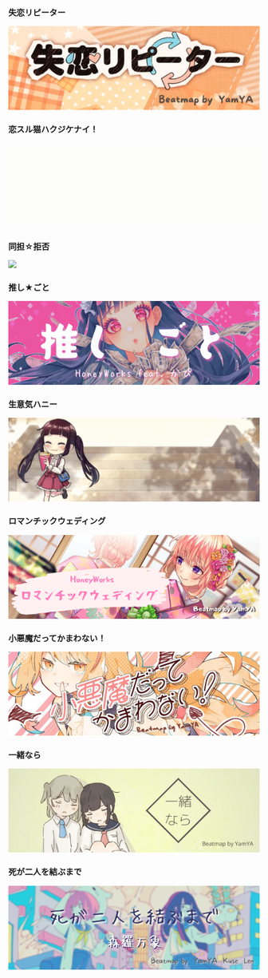 
### 失恋リピーター
[![](https://github.com/tommy9301122/osu_banner/blob/main/%E5%A4%B1%E6%81%8B%E3%83%AA%E3%83%94%E3%83%BC%E3%82%BF%E3%83%BC.png)](https://osu.ppy.sh/beatmapsets/1041941)
### 恋スル猫ハクジケナイ！
[![](https://github.com/tommy9301122/osu_banner/blob/main/%E6%81%8B%E3%82%B9%E3%83%AB%E7%8C%AB%E3%83%8F%E3%82%AF%E3%82%B8%E3%82%B1%E3%83%8A%E3%82%A4%EF%BC%81.gif)](https://osu.ppy.sh/beatmapsets/1125675)
### 同担☆拒否
[![](https://github.com/tommy9301122/osu_banner/blob/main/%E5%90%8C%E6%8B%85%E2%98%86%E6%8B%92%E5%90%A6.gif)](https://osu.ppy.sh/beatmapsets/1417404)
### 推し★ごと
[![](https://github.com/tommy9301122/osu_banner/blob/main/%E6%8E%A8%E3%81%97%E2%98%85%E3%81%94%E3%81%A8.gif)](https://osu.ppy.sh/beatmapsets/1588011)
### 生意気ハニー
[![](https://github.com/tommy9301122/osu_banner/blob/main/%E7%94%9F%E6%84%8F%E6%B0%97%E3%83%8F%E3%83%8B%E3%83%BC.gif)](https://osu.ppy.sh/beatmapsets/1120459)
### ロマンチックウェディング
[![](https://github.com/tommy9301122/osu_banner/blob/main/%E3%83%AD%E3%83%9E%E3%83%B3%E3%83%81%E3%83%83%E3%82%AF%E3%82%A6%E3%82%A7%E3%83%87%E3%82%A3%E3%83%B3%E3%82%B0.png)](https://osu.ppy.sh/beatmapsets/1550322)
### 小悪魔だってかまわない！
[![](https://github.com/tommy9301122/osu_banner/blob/main/%E5%B0%8F%E6%82%AA%E9%AD%94%E3%81%A0%E3%81%A3%E3%81%A6%E3%81%8B%E3%81%BE%E3%82%8F%E3%81%AA%E3%81%84%EF%BC%81.png)](https://osu.ppy.sh/beatmapsets/1570458)
### 一緒なら
[![](https://github.com/tommy9301122/osu_banner/blob/main/%E4%B8%80%E7%B7%92%E3%81%AA%E3%82%89.png)](https://osu.ppy.sh/beatmapsets/1512451)
### 死が二人を結ぶまで
[![](https://github.com/tommy9301122/osu_banner/blob/main/%E6%AD%BB%E3%81%8C%E4%BA%8C%E4%BA%BA%E3%82%92%E7%B5%90%E3%81%B6%E3%81%BE%E3%81%A7.png)](https://osu.ppy.sh/beatmapsets/1286679)
